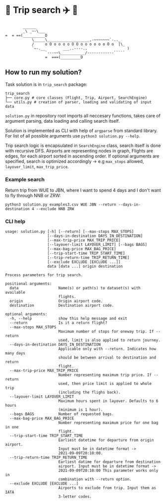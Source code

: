 # :christmas_tree: Trip search :airplane: :baggage_claim:

            ______
            _\ _~-\___
    =  = ==(__________D
                \_____\___________________,-~~~~~~~`-.._
                /     o O o o o o O O o o o o o o O o  |\_
                `~-.__        ___..----..                  )
                      `---~~\___________/------------`````
                      =  ===(_________D

## How to run my solution?

Task solution is in `trip_search` package:

```
trip_search
├── core.py # core classes (Flight, Trip, Airport, SearchEngine)
└── utils.py # creation of parser, loading and validating of input data
```

`solution.py` in repository root imports all neccesary functions, takes care of argument parsing, data loading and calling search itself.

Solution is implemented as CLI with help of `argparse` from standard library. For list of all possible arguments use `python3 solution.py --help`.

Trip search logic is encapsulated in `SearchEngine` class, search itself is done with recursive DFS. Airports are representing nodes in graph, Flights are edges, for each airport sorted in ascending order. If optional arguments are specified, search is optimized accordingly -> e.g `max_stops` allowed, `layover_limit`, `max_trip_price`.

### Example search

Return trip from WUE to JBN, where I want to spend 4 days and I don't want to fly through NNB or ZRW:

`python3 solution.py examples3.csv WUE JBN --return --days-in-destination 4 --exclude NNB ZRW`

### CLI help

```
usage: solution.py [-h] [--return] [--max-stops MAX_STOPS]
                   [--days-in-destination DAYS_IN_DESTINATION]
                   [--max-trip-price MAX_TRIP_PRICE]
                   [--layover-limit LAYOVER_LIMIT] [--bags BAGS]
                   [--max-bag-price MAX_BAG_PRICE]
                   [--trip-start-time TRIP_START_TIME]
                   [--trip-return-time TRIP_RETURN_TIME]
                   [--exclude EXCLUDE [EXCLUDE ...]]
                   data [data ...] origin destination

Process parameters for trip search.

positional arguments:
  data                  Name(s) or path(s) to dataset(s) with available
                        flights.
  origin                Origin airport code.
  destination           Destination airport code.

optional arguments:
  -h, --help            show this help message and exit
  --return              Is it a return flight?
  --max-stops MAX_STOPS
                        Maximum number of stops for oneway trip. If --return
                        used, limit is also applied to return journey.
  --days-in-destination DAYS_IN_DESTINATION
                        Applicable only with --return. Indicates how many days
                        should be between arrival to destination and return
                        flight.
  --max-trip-price MAX_TRIP_PRICE
                        Number representing maximum trip price. If --return
                        used, then price limit is applied to whole trip
                        (including the flighs back).
  --layover-limit LAYOVER_LIMIT
                        Maximum hours spent in layover. Defaults to 6 hours
                        (minimum is 1 hour).
  --bags BAGS           Number of requested bags.
  --max-bag-price MAX_BAG_PRICE
                        Number representing maximum price for one bag in one
                        flight.
  --trip-start-time TRIP_START_TIME
                        Earliest datetime for departure from origin airport.
                        Input must be in datetime format ->
                        2021-09-09T20:10:00.
  --trip-return-time TRIP_RETURN_TIME
                        Earliest datime for departure from destination
                        airport. Input must be in datetime format ->
                        2021-09-09T20:10:00 This parameter works only in
                        combination with --return option.
  --exclude EXCLUDE [EXCLUDE ...]
                        Airports to exclude from trip. Input them as IATA
                        3-letter codes.
```
